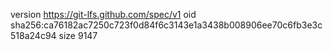 version https://git-lfs.github.com/spec/v1
oid sha256:ca76182ac7250c723f0d84f6c3143e1a3438b008906ee70c6fb3e3c518a24c94
size 9147
